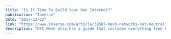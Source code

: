 ```yaml
---
title: "Is It Time To Build Your Own Internet?"
publication: "Inverse"
date: "2017-12-22"
link: "https://www.inverse.com/article/39507-mesh-networks-net-neutrality-fcc"
description: "NYC Mesh also has a guide that includes everything from how to get the entire community involved and mobilized to the specifics of the hardware required."
---
```

